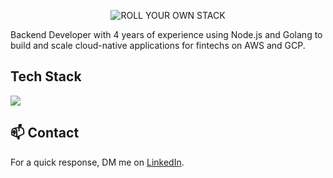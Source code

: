 <p align="center">
  <img src="https://readme-typing-svg.demolab.com?font=VT323&size=40&duration=3000&pause=1000&color=BAA1FF&center=true&vCenter=true&width=600&lines=BACKEND+DEVELOPER" alt="ROLL YOUR OWN STACK" />
</p>


Backend Developer with 4 years of experience using Node.js and Golang to build and scale cloud-native applications for fintechs on AWS and GCP.

## Tech Stack
<p align="left">
  <a href="https://skillicons.dev">
    <img src="https://skillicons.dev/icons?i=golang,typescript,nodejs,postgresql,mysql,mongo,dynamodb,redis,kafka,terraform,docker,k8s,aws,gcp,git,bash&perline=8" />
  </a>
</p>

## 📫 Contact

For a quick response, DM me on [LinkedIn](https://www.linkedin.com/in/alankewem).
